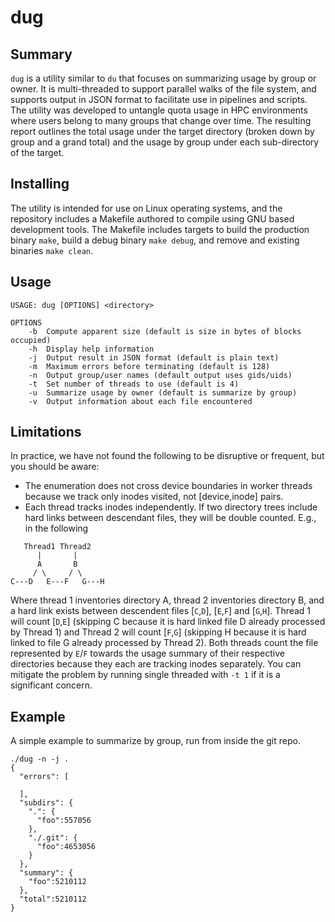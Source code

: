 # dug

## Summary
`dug` is a utility similar to `du` that focuses on summarizing usage by group or owner. It is multi-threaded to support parallel walks of the file system, and supports output in JSON format to facilitate use in pipelines and scripts. The utility was developed to untangle quota usage in HPC environments where users belong to many groups that change over time. The resulting report outlines the total usage under the target directory (broken down by group and a grand total) and the usage by group under each sub-directory of the target.

## Installing
The utility is intended for use on Linux operating systems, and the repository includes a Makefile authored to compile using GNU based development tools. The Makefile includes targets to build the production binary `make`, build a debug binary `make debug`, and remove and existing binaries `make clean`.

## Usage
```
USAGE: dug [OPTIONS] <directory>

OPTIONS
    -b  Compute apparent size (default is size in bytes of blocks occupied)
    -h  Display help information
    -j  Output result in JSON format (default is plain text)
    -m  Maximum errors before terminating (default is 128)
    -n  Output group/user names (default output uses gids/uids)
    -t  Set number of threads to use (default is 4)
    -u  Summarize usage by owner (default is summarize by group)
    -v  Output information about each file encountered
```

## Limitations
In practice, we have not found the following to be disruptive or frequent, but you should be aware:

* The enumeration does not cross device boundaries in worker threads because we track only inodes visited, not [device,inode] pairs.
* Each thread tracks inodes independently. If two directory trees include hard links between descendant files, they will be double counted. E.g., in the following

```
   Thread1 Thread2
      |       |
      A       B
     / \     / \
C---D   E---F   G---H
```
Where thread 1 inventories directory A, thread 2 inventories directory B, and a hard link exists between descendent files [`C`,`D`], [`E`,`F`] and [`G`,`H`]. 
Thread 1 will count [`D`,`E`] (skipping C because it is hard linked file D already processed by Thread 1) and 
Thread 2 will count [`F`,`G`] (skipping H because it is hard linked to file G already processed by Thread 2). 
Both threads count the file represented by `E`/`F` towards the usage summary of their respective directories because they each are tracking inodes separately. 
You can mitigate the problem by running single threaded with `-t 1` if it is a significant concern.


## Example
A simple example to summarize by group, run from inside the git repo.

```
./dug -n -j .
{
  "errors": [

  ],
  "subdirs": {
    ".": {
      "foo":557056
    },
    "./.git": {
      "foo":4653056
    }
  },
  "summary": {
    "foo":5210112
  },
  "total":5210112
}
```
